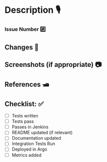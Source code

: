 # Description 🎙️

### Issue Number #️⃣

## Changes 🧳

## Screenshots (if appropriate) 📷

## References 🛥️

## Checklist: ✅

- [ ] Tests written
- [ ] Tests pass
- [ ] Passes in Jenkins
- [ ] README updated (if relevant)
- [ ] Documentation updated
- [ ] Integration Tests Run
- [ ] Deployed in Argo
- [ ] Metrics added
